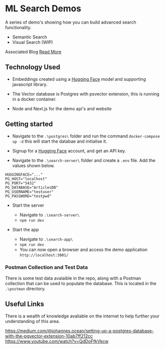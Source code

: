 # ML Search Demos
A series of demo's showing how you can build advanced search functionality.

 - Semantic Search
 - Visual Search (WIP)

Associated Blog [Read More](https://jhoose.co.uk/2024/03/09/building-your-own-semantic-search-implementation/)

## Technology Used
 - Embeddings created using a [Hugging Face](https://huggingface.co/) model and supporting javascript library.

 - The Vector database is Postgres with psvector extension, this is running in a docker container.

 - Node and Next.js for the  demo api's and website 

## Getting started

- Navigate to the `.\postgres\` folder and run the command `docker-compose up -d` this will start the databae and initialise it.

- Signup for a [Hugging Face](https://huggingface.co/) account, and get an API key.

- Navigate to the `.\search-server\` folder and create a `.env` file.  Add the values shown below.

```
HUGGINGFACE="..."
PG_HOST="localhost"
PG_PORT="5432"
PG_DATABASE="ArticlesDB"
PG_USERNAME="testuser" 
PG_PASSWORD="testpwd"
```

- Start the server 
  - Navigate to `.\search-server\`
  - `npm run dev`

- Start the app 
  - Navigate to `.\search-app\`
  - `npm run dev`
  - You can now open a browser and access the demo application `http://localhost:3001/`


### Postman Collection and Test Data
There is some test data avalaible in the repo, along with a Postman collection that can be used to populate the database.  This is located in the `.\postman` directory.


## Useful Links
There is a wealth of knowledge avaliable on the internet to help further your understanding of this area.

https://medium.com/@johannes.ocean/setting-up-a-postgres-database-with-the-pgvector-extension-10ab7ff212cc
https://www.youtube.com/watch?v=QdDoFfkVkcw
